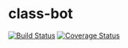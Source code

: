 # class-bot

[![Build Status](https://travis-ci.org/maystrovyy/class-bot.svg?branch=master)](https://travis-ci.org/maystrovyy/class-bot)
[![Coverage Status](https://coveralls.io/repos/github/maystrovyy/class-bot/badge.svg?branch=master)](https://coveralls.io/github/maystrovyy/class-bot?branch=master)
